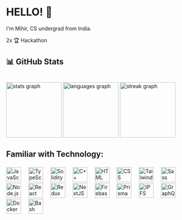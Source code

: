 # HELLO! 👋

I'm Mihir, CS undergrad from India.

2x 🏆 Hackathon


## 📊 GitHub Stats

<!-- Top Languages Card -->


<br>

<div align="left">
  <img src="https://github-readme-stats.vercel.app/api?username=0xmihirsahu&hide_title=false&show_icons=true&include_all_commits=true&count_private=true&theme=tokyonight&locale=en&hide_border=false" height="150" alt="stats graph"/>
  <img src="https://github-readme-stats.vercel.app/api/top-langs/?username=0xmihirsahu&theme=tokyonight&show_icons=true&hide_border=true&layout=compact" height="150" alt="languages graph"  />
  <img src="https://streak-stats.demolab.com?user=0xmihirsahu&locale=en&mode=daily&theme=tokyonight&hide_border=false&border_radius=5&order=3" height="150" alt="streak graph"  />
</div>

###

<h2 align="left">Familiar with Technology:</h2>

###

<div align="left">
  <img src="https://skillicons.dev/icons?i=js" height="40" alt="JavaScript logo" />
  <img width="12" />
  <img src="https://skillicons.dev/icons?i=ts" height="40" alt="TypeScript logo" />
  <img width="12" />
  <img src="https://skillicons.dev/icons?i=solidity" height="40" alt="Solidity logo" />
  <img width="12" />
  <img src="https://skillicons.dev/icons?i=cpp" height="40" alt="C++ logo" />
  <img width="12" />
  <img src="https://skillicons.dev/icons?i=html" height="40" alt="HTML logo" />
  <img width="12" />
  <img src="https://skillicons.dev/icons?i=css" height="40" alt="CSS logo" />
  <img width="12" />
  <img src="https://skillicons.dev/icons?i=tailwind" height="40" alt="Tailwind CSS logo" />
  <img width="12" />
  <img src="https://skillicons.dev/icons?i=sass" height="40" alt="Sass logo" />
  <img width="12" />
  <img src="https://skillicons.dev/icons?i=nodejs" height="40" alt="Node.js logo" />
  <img width="12" />
  <img src="https://skillicons.dev/icons?i=react" height="40" alt="React logo" />
  <img width="12" />
  <img src="https://skillicons.dev/icons?i=redux" height="40" alt="Redux logo"  />
  <img width="12" />
  <img src="https://skillicons.dev/icons?i=nextjs" height="40" alt="NextJS logo"  />
  <img width="12" />
 <img src="https://skillicons.dev/icons?i=firebase" height="40" alt="Firebase logo"  />
  <img width="12" />
 <img src="https://skillicons.dev/icons?i=prisma" height="40" alt="Prisma logo"  />
  <img width="12" /> 
  <img src="https://skillicons.dev/icons?i=ipfs" height="40" alt="IPFS logo"  />
  <img width="12" /> 
  <img src="https://skillicons.dev/icons?i=graphql" height="40" alt="GraphQL logo"  />
  <img width="12" /> 
  <img src="https://skillicons.dev/icons?i=docker" height="40" alt="Docker logo"  />
  <img width="12" />
  <img src="https://skillicons.dev/icons?i=bash" height="40" alt="Bash logo"  />
</div>

###
